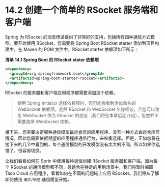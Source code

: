 # 14.2 创建一个简单的 RSocket 服务端和客户端

Spring 为 RSocket 的消息传递提供了非常好的支持，包括所有四种通信方式模型。要开始使用 RSocket，您需要将 Spring Boot RSocket starter 添加到项目构建中。在 Maven 的 POM 文件中，RSocket starter 依赖项如下所示：

**清单 14.1 Spring Boot 的 RSocket stater 依赖项**
```xml
<dependency>
  <groupId>org.springframework.boot</groupId>
  <artifactId>spring-boot-starter-rsocket</artifactId>
</dependency>
```

RSocket 的服务器和客户端应用程序都需要添加这个依赖。

>使用 Spring Initializr 选择依赖项时，您可能会看到类似命名的 WebSocket 依赖项。虽然 RSocket 和 WebSocket 名称相似，且您可以使用 WebSocket 作为 RSocket 的底层（我们将在本章后面介绍），但您并不需要选择 WebSocket 依赖。

接下来，您需要决定哪种通信模型最适合您的应用程序。没有一种方式会适合所有情况，因此您需要依据期望的应用程序通信行为，来权衡选择。但是，正如您将在接下来的几节中看到的，每个通信模型的开发模型没有太大的不同，所以如果你选错了，很容易切换。

让我们看看如何在 Sprin 中使用每种通信创建 RSocket 服务器和客户端。因为每个 RSocket 的通信模型都不同，最适合在特定的用例场景中，我们将暂时搁置 Taco Cloud 应用程序，看看如何在不同的问题域上应用 RSocket。我们将从了解如何使用 `请求/响应` 通信模型开始。